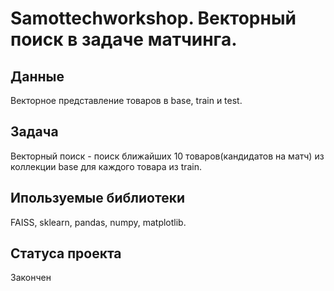 # Samottechworkshop. Векторный поиск в задаче матчинга. 

## Данные
Векторное представление товаров в base, train и test. 

## Задача
Векторный поиск - поиск ближайших 10 товаров(кандидатов на матч) из коллекции base для каждого товара из train.

## Ипользуемые библиотеки 
FAISS, sklearn, pandas, numpy, matplotlib.

## Cтатуса проекта 
Закончен






